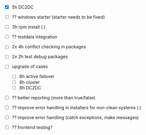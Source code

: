 - [x] 5h DC2DC
- [ ] ?? windows starter (starter needs to be fixed)
- [ ] 3h rpm install (.)
- [ ] ?? testdata integration
- [ ] 2x 4h conflict checking in packages
- [ ] 2x 2h test debug packages
- [ ] upgrade of cases
  - [ ] 8h active failover
  - [ ] 8h cluster
  - [ ] 8h DC2DC
- [ ] ?? better reporting (more than true/false)
- [ ] ?? improve error handling in installers for non-clean systems (.)
- [ ] ?? improve error handling (catch exceptions, make messages)
- [ ] ?? frontend testing?
 
